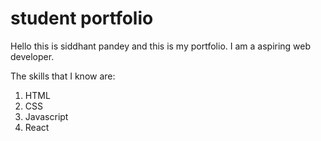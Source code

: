 # student portfolio

Hello this is siddhant pandey and this is my portfolio.
I am a aspiring web developer.

The skills that I know are:

1.  HTML
1.  CSS
1.  Javascript
1.  React
